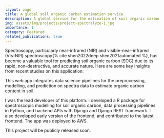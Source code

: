 ```yaml
---
layout: page
title: A global soil organic carbon estimation service
description: A global service for the estimation of soil organic carbon with spectra.
img: assets/img/projects/project-spectralyze-1.jpg
importance: 1
category: Featured
related_publications: true
---
```


Spectroscopy, particularly near-infrared (NIR) and visible-near-infrared (Vis-NIR) spectroscopy{% cite shen2022deep shen2021automated %}, has become a valuable tool for predicting soil organic carbon (SOC) due to its rapid, non-destructive, and accurate nature. Here are some key insights from recent studies on this application:

This web app integrates data science pipelines for the preprocessing, modelling, and prediction on spectra data to estimate organic carbon content in soil.

I was the lead developer of this platform. I developed a R package for spectroscopic modelling for soil organic carbon, data processing pipelines in Python, and backend APIs with Django and Django REST framework. I also developed early version of the frontend, and contributed to the latest frontend. The app was deployed to AWS.

This project will be publicly released soon.
